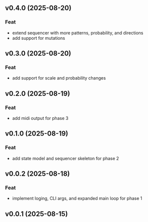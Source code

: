 ## v0.4.0 (2025-08-20)

### Feat

- extend sequencer with more patterns, probability, and directions
- add support for mutations

## v0.3.0 (2025-08-20)

### Feat

- add support for scale and probability changes

## v0.2.0 (2025-08-19)

### Feat

- add midi output for phase 3

## v0.1.0 (2025-08-19)

### Feat

- add state model and sequencer skeleton for phase 2

## v0.0.2 (2025-08-18)

### Feat

- implement loging, CLI args, and expanded main loop for phase 1

## v0.0.1 (2025-08-15)
